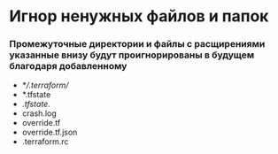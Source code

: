  # Игнор ненужных файлов и папок
 ### Промежуточные директории и файлы с расщирениями указанные внизу будут проигнорированы в будущем благодаря добавленному
* **/.terraform/*
* *.tfstate
* *.tfstate.*
* crash.log
* override.tf
* override.tf.json
* .terraform.rc
